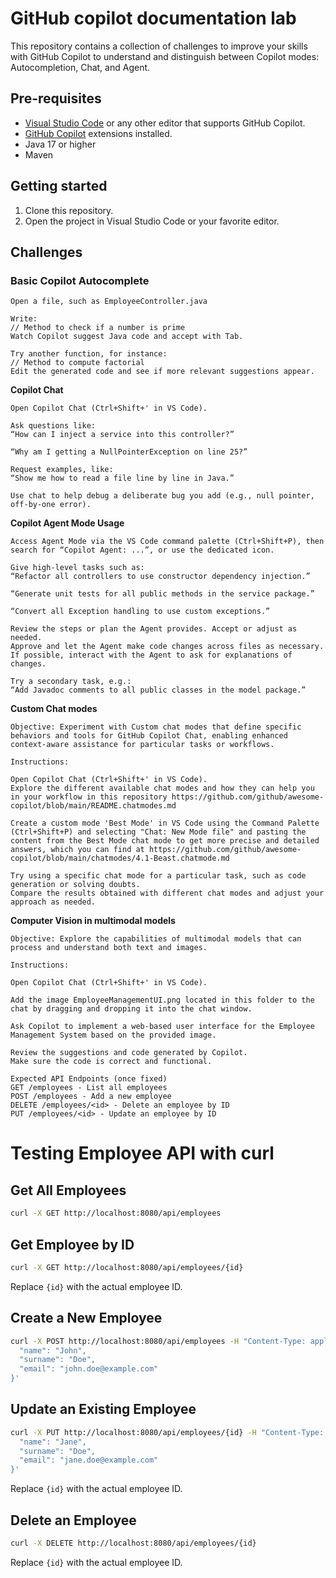 # GitHub copilot documentation lab

This repository contains a collection of challenges to improve your skills with GitHub Copilot to understand and distinguish between Copilot modes: Autocompletion, Chat, and Agent.

## Pre-requisites

- [Visual Studio Code](https://code.visualstudio.com/) or any other editor that supports GitHub Copilot.
- [GitHub Copilot](https://copilot.github.com/) extensions installed.
- Java 17 or higher
- Maven

## Getting started

1. Clone this repository. 
2. Open the project in Visual Studio Code or your favorite editor.

## Challenges

### Basic Copilot Autocomplete

    Open a file, such as EmployeeController.java

    Write:
    // Method to check if a number is prime  
    Watch Copilot suggest Java code and accept with Tab.

    Try another function, for instance:
    // Method to compute factorial  
    Edit the generated code and see if more relevant suggestions appear.

**Copilot Chat**

    Open Copilot Chat (Ctrl+Shift+' in VS Code).

    Ask questions like:
    “How can I inject a service into this controller?”

    “Why am I getting a NullPointerException on line 25?”

    Request examples, like:
    “Show me how to read a file line by line in Java.”

    Use chat to help debug a deliberate bug you add (e.g., null pointer, off-by-one error).

**Copilot Agent Mode Usage**

    Access Agent Mode via the VS Code command palette (Ctrl+Shift+P), then search for “Copilot Agent: ...”, or use the dedicated icon.

    Give high-level tasks such as:
    “Refactor all controllers to use constructor dependency injection.”

    “Generate unit tests for all public methods in the service package.”

    “Convert all Exception handling to use custom exceptions.”

    Review the steps or plan the Agent provides. Accept or adjust as needed.
    Approve and let the Agent make code changes across files as necessary.
    If possible, interact with the Agent to ask for explanations of changes.

    Try a secondary task, e.g.:
    “Add Javadoc comments to all public classes in the model package.”

**Custom Chat modes**

    Objective: Experiment with Custom chat modes that define specific behaviors and tools for GitHub Copilot Chat, enabling enhanced context-aware assistance for particular tasks or workflows.

    Instructions:

    Open Copilot Chat (Ctrl+Shift+' in VS Code).
    Explore the different available chat modes and how they can help you in your workflow in this repository https://github.com/github/awesome-copilot/blob/main/README.chatmodes.md

    Create a custom mode 'Best Mode' in VS Code using the Command Palette (Ctrl+Shift+P) and selecting "Chat: New Mode file" and pasting the content from the Best Mode chat mode to get more precise and detailed answers, which you can find at https://github.com/github/awesome-copilot/blob/main/chatmodes/4.1-Beast.chatmode.md

    Try using a specific chat mode for a particular task, such as code generation or solving doubts.
    Compare the results obtained with different chat modes and adjust your approach as needed.

**Computer Vision in multimodal models**

    Objective: Explore the capabilities of multimodal models that can process and understand both text and images.

    Instructions:

    Open Copilot Chat (Ctrl+Shift+' in VS Code).

    Add the image EmployeeManagementUI.png located in this folder to the chat by dragging and dropping it into the chat window.

    Ask Copilot to implement a web-based user interface for the Employee Management System based on the provided image.

    Review the suggestions and code generated by Copilot.
    Make sure the code is correct and functional.
    
    Expected API Endpoints (once fixed)
    GET /employees - List all employees
    POST /employees - Add a new employee
    DELETE /employees/<id> - Delete an employee by ID
    PUT /employees/<id> - Update an employee by ID


# Testing Employee API with curl

## Get All Employees
```sh
curl -X GET http://localhost:8080/api/employees
```

## Get Employee by ID
```sh
curl -X GET http://localhost:8080/api/employees/{id}
```
Replace `{id}` with the actual employee ID.

## Create a New Employee
```sh
curl -X POST http://localhost:8080/api/employees -H "Content-Type: application/json" -d '{
  "name": "John",
  "surname": "Doe",
  "email": "john.doe@example.com"
}'
```

## Update an Existing Employee
```sh
curl -X PUT http://localhost:8080/api/employees/{id} -H "Content-Type: application/json" -d '{
  "name": "Jane",
  "surname": "Doe",
  "email": "jane.doe@example.com"
}'
```
Replace `{id}` with the actual employee ID.

## Delete an Employee
```sh
curl -X DELETE http://localhost:8080/api/employees/{id}
```
Replace `{id}` with the actual employee ID.
